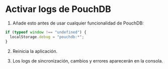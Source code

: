 # Activar logs de PouchDB

1. Añade esto antes de usar cualquier funcionalidad de PouchDB:

```ts
if (typeof window !== "undefined") {
  localStorage.debug = "pouchdb:*";
}
```

2. Reinicia la aplicación.

3. Los logs de sincronización, cambios y errores aparecerán en la consola.
